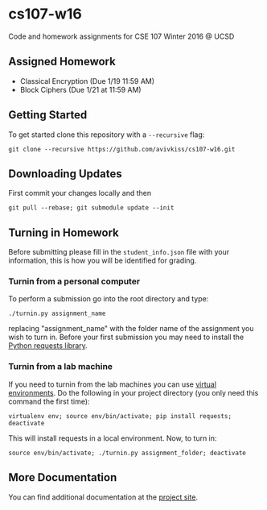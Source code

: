 # cs107-w16
Code and homework assignments for CSE 107 Winter 2016 @ UCSD

## Assigned Homework 

- Classical Encryption (Due 1/19 11:59 AM)
- Block Ciphers (Due 1/21 at 11:59 AM)

## Getting Started
To get started clone this repository with a `--recursive` flag: 

    git clone --recursive https://github.com/avivkiss/cs107-w16.git

## Downloading Updates
First commit your changes locally and then 

    git pull --rebase; git submodule update --init

## Turning in Homework
Before submitting please fill in the `student_info.json` file with your
information, this is how you will be identified for grading.

### Turnin from a personal computer
To perform a submission go into the root directory and type:

    ./turnin.py assignment_name

replacing "assignment_name" with the folder name of the assignment you wish to turn in. Before your first submission you may need to install the 
[Python requests library](http://docs.python-requests.org/en/latest/user/install/).

### Turnin from a lab machine
If you need to turnin from the lab machines you can use [virtual environments](http://docs.python-guide.org/en/latest/dev/virtualenvs/). Do the following in your project directory (you only need this command the first time): 

    virtualenv env; source env/bin/activate; pip install requests; deactivate

This will install requests in a local environment. Now, to turn in: 

    source env/bin/activate; ./turnin.py assignment_folder; deactivate 


## More Documentation

You can find additional documentation at the [project site](https://avivkiss.github.io/cs107-w16/index.html).
